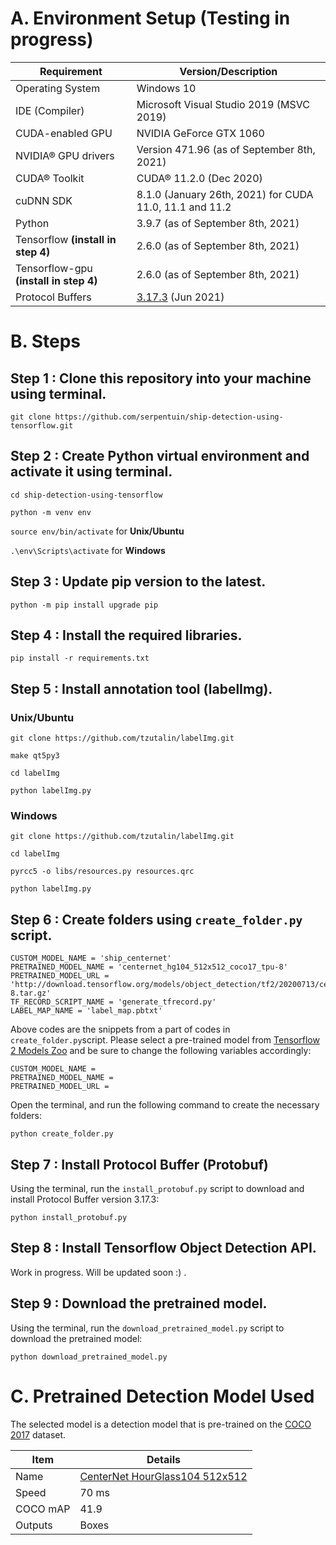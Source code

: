 # A.  Environment Setup (Testing in progress)

| Requirement | Version/Description |
| ---------- | ---------- |
| Operating System | Windows 10 |
| IDE (Compiler) | Microsoft Visual Studio 2019 (MSVC 2019) |
| CUDA-enabled GPU | NVIDIA GeForce GTX 1060 |
| NVIDIA® GPU drivers | Version 471.96 (as of September 8th, 2021) |
| CUDA® Toolkit | CUDA® 11.2.0 (Dec 2020) |
| cuDNN SDK | 8.1.0 (January 26th, 2021) for CUDA 11.0, 11.1 and 11.2 |
| Python | 3.9.7 (as of September 8th, 2021) |
| Tensorflow **(install in step 4)** | 2.6.0 (as of September 8th, 2021) |
| Tensorflow-gpu **(install in step 4)** | 2.6.0 (as of September 8th, 2021) |
| Protocol Buffers | [3.17.3](https://github.com/protocolbuffers/protobuf/releases/tag/v3.17.3) (Jun 2021) |

# B.  Steps

## Step 1 : Clone this repository into your machine using terminal.

`git clone https://github.com/serpentuin/ship-detection-using-tensorflow.git`

## Step 2 : Create Python virtual environment and activate it using terminal.

`cd ship-detection-using-tensorflow`

`python -m venv env`

`source env/bin/activate`
for **Unix/Ubuntu**

`.\env\Scripts\activate`
for **Windows**

## Step 3 : Update pip version to the latest.

`python -m pip install upgrade pip`

## Step 4 : Install the required libraries.

`pip install -r requirements.txt`

## Step 5 : Install annotation tool (labelImg).

### Unix/Ubuntu

`git clone https://github.com/tzutalin/labelImg.git`

`make qt5py3`

`cd labelImg`

`python labelImg.py`


### Windows

`git clone https://github.com/tzutalin/labelImg.git`

`cd labelImg`

`pyrcc5 -o libs/resources.py resources.qrc`

`python labelImg.py`

## Step 6 : Create folders using `create_folder.py` script.

```
CUSTOM_MODEL_NAME = 'ship_centernet' 
PRETRAINED_MODEL_NAME = 'centernet_hg104_512x512_coco17_tpu-8'
PRETRAINED_MODEL_URL = 'http://download.tensorflow.org/models/object_detection/tf2/20200713/centernet_hg104_512x512_coco17_tpu-8.tar.gz'
TF_RECORD_SCRIPT_NAME = 'generate_tfrecord.py'
LABEL_MAP_NAME = 'label_map.pbtxt'
```

Above codes are the snippets from a part of codes in `create_folder.py`script. Please select a pre-trained model from [Tensorflow 2 Models Zoo](https://github.com/tensorflow/models/blob/master/research/object_detection/g3doc/tf2_detection_zoo.md) and be sure to change the following variables accordingly:

```
CUSTOM_MODEL_NAME = 
PRETRAINED_MODEL_NAME = 
PRETRAINED_MODEL_URL = 
```

Open the terminal, and run the following command to create the necessary folders:

`python create_folder.py`

## Step 7 : Install Protocol Buffer (Protobuf)

Using the terminal, run the `install_protobuf.py` script to download and install Protocol Buffer version 3.17.3:

`python install_protobuf.py`

## Step 8 : Install Tensorflow Object Detection API.

Work in progress. Will be updated soon :) .

## Step 9 : Download the pretrained model.

Using the terminal, run the `download_pretrained_model.py` script to download the pretrained model:

`python download_pretrained_model.py`

# C.  Pretrained Detection Model Used

The selected model is a detection model that is pre-trained on the [COCO 2017](https://cocodataset.org/#home) dataset.

| Item | Details |
| ---- | -------------------------------|
| Name | [CenterNet HourGlass104 512x512](http://download.tensorflow.org/models/object_detection/tf2/20200713/centernet_hg104_512x512_coco17_tpu-8.tar.gz) |
| Speed | 70 ms |
| COCO mAP | 41.9 |
| Outputs | Boxes |
